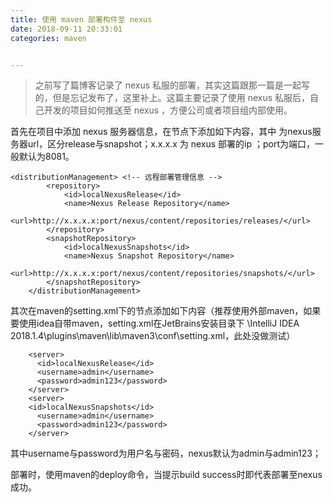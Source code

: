 ```yaml
---
title: 使用 maven 部署构件至 nexus
date: 2018-09-11 20:33:01
categories: maven


---
```


> 之前写了篇博客记录了 nexus 私服的部署，其实这篇跟那一篇是一起写的，但是忘记发布了，这里补上。这篇主要记录了使用 nexus 私服后，自己开发的项目如何推送至 nexus ，方便公司或者项目组内部使用。 

<!-- more -->

首先在项目中添加 nexus 服务器信息，在<project>节点下添加如下内容，其中 <url>为nexus服务器url，区分release与snapshot；x.x.x.x 为 nexus 部署的ip ；port为端口，一般默认为8081。

```
<distributionManagement> <!-- 远程部署管理信息 -->
        <repository>
            <id>localNexusRelease</id>
            <name>Nexus Release Repository</name>
          <url>http://x.x.x.x:port/nexus/content/repositories/releases/</url>
        </repository>
        <snapshotRepository>
            <id>localNexusSnapshots</id>
            <name>Nexus Snapshot Repository</name>
            <url>http://x.x.x.x:port/nexus/content/repositories/snapshots/</url>
        </snapshotRepository>
    </distributionManagement>
```

其次在maven的setting.xml下的<servers>节点添加如下内容（推荐使用外部maven，如果要使用idea自带maven，setting.xml在JetBrains安装目录下 \IntelliJ IDEA 2018.1.4\plugins\maven\lib\maven3\conf\setting.xml，此处没做测试）

```
	<server>
      <id>localNexusRelease</id>
      <username>admin</username>
      <password>admin123</password>
    </server>
    <server>
  	<id>localNexusSnapshots</id>
      <username>admin</username>
      <password>admin123</password>
    </server>
```

其中username与password为用户名与密码，nexus默认为admin与admin123；

部署时，使用maven的deploy命令，当提示build success时即代表部署至nexus成功。